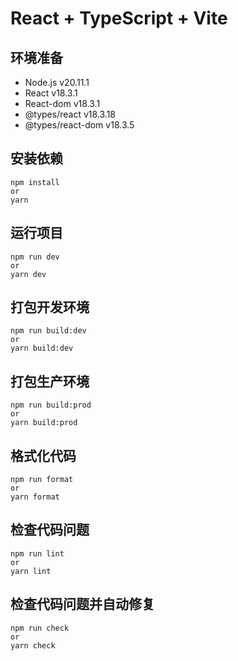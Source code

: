 # React + TypeScript + Vite

## 环境准备

- Node.js v20.11.1
- React v18.3.1
- React-dom v18.3.1
- @types/react v18.3.18
- @types/react-dom v18.3.5

## 安装依赖

```
npm install
or
yarn
```

## 运行项目

```
npm run dev
or
yarn dev
```

## 打包开发环境

```
npm run build:dev
or
yarn build:dev
```

## 打包生产环境

```
npm run build:prod
or
yarn build:prod
```

## 格式化代码

```
npm run format
or
yarn format
```

## 检查代码问题

```
npm run lint
or
yarn lint
```

## 检查代码问题并自动修复

```
npm run check
or
yarn check
```
